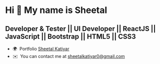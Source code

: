# Hi 👋 My name is Sheetal

## Developer & Tester || UI Developer || ReactJS || JavaScript || Bootstrap || HTML5 || CSS3

- 🌍  Portfolio [Sheetal Katiyar](https://sheetal2604.ml/)
- ✉️  You can contact me at [sheetalkatiyar0@gmail.com](mailto:sheetalkatiyar0@gmail.com)
